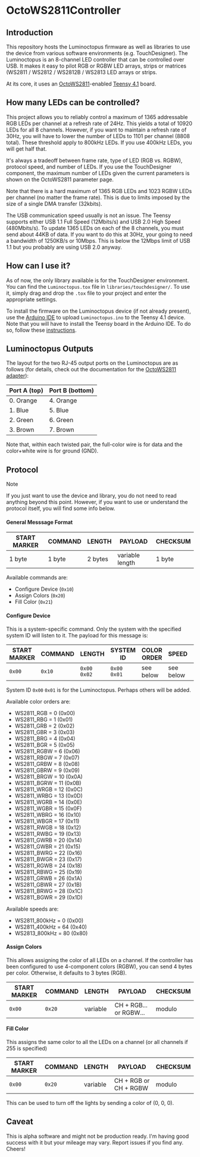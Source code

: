 # OctoWS2811Controller

## Introduction

This repository hosts the Luminoctopus firmware as well as libraries to use the device from various
software environments (e.g. TouchDesigner). The Luminoctopus is an 8-channel LED controller that can
be controlled over USB. It makes it easy to pilot RGB or RGBW LED arrays, strips or matrices (WS2811
/ WS2812 / WS2812B / WS2813 LED arrays or strips.

At its core, it uses an [OctoWS2811](https://www.pjrc.com/store/octo28_adaptor.html)-enabled 
[Teensy 4.1](https://www.pjrc.com/store/teensy41.html) board. 

## How many LEDs can be controlled?

This project allows you to reliably control a maximum of 1365 addressable RGB LEDs per channel at a 
refresh rate of 24Hz. This yields a total of 10920 LEDs for all 8 channels. However, if you want to 
maintain a refresh rate of 30Hz, you will have to lower the number of LEDs to 1101 per channel (8808
total). These threshold apply to 800kHz LEDs. If you use 400kHz LEDs, you will get half that. 

It's always a tradeoff between frame rate, type of LED (RGB vs. RGBW), protocol speed, and number of
LEDs. If you use the TouchDesigner component, the maximum number of LEDs given the current 
parameters is shown on the OctoWS2811 parameter page.

Note that there is a hard maximum of 1365 RGB LEDs and 1023 RGBW LEDs per channel (no matter the 
frame rate). This is due to limits imposed by the size of a single DMA transfer (32kbits).

The USB communication speed usually is not an issue. The Teensy supports either USB 1.1 Full Speed 
(12Mbits/s) and USB 2.0 High Speed (480Mbits/s). To update 1365 LEDs on each of the 8 channels, you
must send about 44KB of data. If you want to do this at 30Hz, your going to need a bandwidth of 
1250KB/s or 10Mbps. This is below the 12Mbps limit of USB 1.1 but you probably are using USB 2.0 
anyway.

## How can I use it?

As of now, the only library available is for the TouchDesigner environment. You can find the 
`Luminoctopus.tox` file in `libraries/touchdesigner/`. To use it, simply drag and drop the `.tox` 
file to your project and enter the appropriate settings.

To install the firmware on the Luminoctopus device (if not already present), use the 
[Arduino IDE](https://www.arduino.cc/en/software/) to upload `Luminoctopus.ino` to the Teensy 4.1
device. Note that you will have to install the Teensy board in the Arduino IDE. To do so, follow 
these [instructions](https://www.pjrc.com/teensy/td_download.html). 

## Luminoctopus Outputs

The layout for the two RJ-45 output ports on the Luminoctopus are as follows (for details, check 
out the documentation for the [OctoWS2811 adapter](https://www.pjrc.com/store/octo28_adaptor.html)):

|Port A (top)      | Port B (bottom)      |
|------------------|----------------------|
| 0. Orange        | 4. Orange            |
| 1. Blue          | 5. Blue              |
| 2. Green         | 6. Green             |
| 3. Brown         | 7. Brown             |

Note that, within each twisted pair, the full-color wire is for data and the color+white wire is for 
ground (GND). 

## Protocol

> [!NOTE]  
> If you just want to use the device and library, you do not need to read anything beyond this point.
> However, if you want to use or understand the protocol itself, you will find some info below.

#### General Messsage Format

|START MARKER|COMMAND|LENGTH |PAYLOAD        |CHECKSUM|
|------------|-------|-------|---------------|--------|
|1 byte      |1 byte |2 bytes|variable length|1 byte  |

Available commands are:

* Configure Device (`0x10`)
* Assign Colors (`0x20`)
* Fill Color (`0x21`)

#### Configure Device

This is a system-specific command. Only the system with the specified system ID will listen to it.
The payload for this message is: 

|START MARKER|COMMAND|LENGTH       |SYSTEM ID    |COLOR ORDER|SPEED      |CHECKSUM|
|------------|-------|-------------|-------------|-----------|-----------|--------|
|`0x00`      |`0x10` |`0x00` `0x02`|`0x00` `0x01`| see below | see below | modulo |

System ID `0x00` `0x01` is for the Luminoctopus. Perhaps others will be added.

Available color orders are:

  * WS2811_RGB  =  0 (0x00)
  * WS2811_RBG  =  1 (0x01)
  * WS2811_GRB  =  2 (0x02)
  * WS2811_GBR  =  3 (0x03)
  * WS2811_BRG  =  4 (0x04)
  * WS2811_BGR  =  5 (0x05)
  * WS2811_RGBW =  6 (0x06)
  * WS2811_RBGW =  7 (0x07)
  * WS2811_GRBW =  8 (0x08)
  * WS2811_GBRW =  9 (0x09)
  * WS2811_BRGW = 10 (0x0A)
  * WS2811_BGRW = 11 (0x0B)
  * WS2811_WRGB = 12 (0x0C)
  * WS2811_WRBG = 13 (0x0D)
  * WS2811_WGRB = 14 (0x0E)
  * WS2811_WGBR = 15 (0x0F)
  * WS2811_WBRG = 16 (0x10)
  * WS2811_WBGR = 17 (0x11)
  * WS2811_RWGB = 18 (0x12)
  * WS2811_RWBG = 19 (0x13)
  * WS2811_GWRB = 20 (0x14)
  * WS2811_GWBR = 21 (0x15)
  * WS2811_BWRG = 22 (0x16)
  * WS2811_BWGR = 23 (0x17)
  * WS2811_RGWB = 24 (0x18)
  * WS2811_RBWG = 25 (0x19)
  * WS2811_GRWB = 26 (0x1A)
  * WS2811_GBWR = 27 (0x1B)
  * WS2811_BRWG = 28 (0x1C)
  * WS2811_BGWR = 29 (0x1D)

Available speeds are: 

  * WS2811_800kHz =  0 (0x00)
  * WS2811_400kHz = 64 (0x40)
  * WS2813_800kHz = 80 (0x80)


#### Assign Colors

This allows assigning the color of all LEDs on a channel. If the controller has been configured to 
use 4-component colors (RGBW), you can send 4 bytes per color. Otherwise, it defaults to 3 bytes 
(RGB).

|START MARKER|COMMAND|LENGTH    |      PAYLOAD           |CHECKSUM|
|------------|-------|----------|------------------------|--------|
|`0x00`      |`0x20` | variable |CH + RGB... or RGBW...  | modulo |

#### Fill Color

This assigns the same color to all the LEDs on a channel (or all channels if 255 is specified)

|START MARKER|COMMAND|LENGTH    |      PAYLOAD         |CHECKSUM|
|------------|-------|----------|----------------------|--------|
|`0x00`      |`0x20` | variable |CH + RGB or CH + RGBW | modulo |

This can be used to turn off the lights by sending a color of (0, 0, 0).

## Caveat

This is alpha software and might not be production ready. I'm having good success with it but your 
mileage may vary. Report issues if you find any. Cheers!
